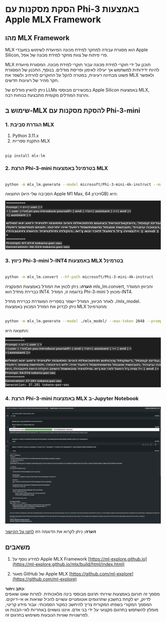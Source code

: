 # **הסקת מסקנות עם Phi-3 באמצעות Apple MLX Framework**

## **מהו MLX Framework**

MLX הוא מסגרת עבודה למחקר למידת מכונה המיועדת לשימוש במעבדי Apple Silicon, פרי פיתוח של צוות מחקר למידת מכונה של אפל.

MLX תוכנן על ידי חוקרי למידת מכונה עבור חוקרי למידת מכונה. המסגרת מיועדת להיות ידידותית למשתמש אך יעילה לאימון ופריסת מודלים. בנוסף, התכנון של המסגרת פשוט מבחינה רעיונית, במטרה להקל על החוקרים להרחיב ולשפר את MLX ולאפשר חקר מהיר של רעיונות חדשים.

ניתן להאיץ מודלים של LLMs במכשירים מבוססי Apple Silicon באמצעות MLX, והרצת המודלים מקומית מתבצעת בנוחות רבה.

## **שימוש ב-MLX להסקת מסקנות עם Phi-3-mini**

### **1. הגדרת סביבת MLX**

1. Python 3.11.x  
2. התקנת ספריית MLX  

```bash

pip install mlx-lm

```

### **2. הרצת Phi-3-mini בטרמינל באמצעות MLX**

```bash

python -m mlx_lm.generate --model microsoft/Phi-3-mini-4k-instruct --max-token 2048 --prompt  "<|user|>\nCan you introduce yourself<|end|>\n<|assistant|>"

```

התוצאה (הסביבה שלי היא Apple M1 Max, זיכרון 64GB) היא:

![Terminal](../../../../../translated_images/01.0d0f100b646a4e4c4f1cd36c1a05727cd27f1e696ed642c06cf6e2c9bbf425a4.he.png)

### **3. כיווץ Phi-3-mini ל-INT4 באמצעות MLX בטרמינל**

```bash

python -m mlx_lm.convert --hf-path microsoft/Phi-3-mini-4k-instruct

```

***הערה:*** ניתן לכווץ את המודל באמצעות הפונקציה mlx_lm.convert, והכיווץ המוגדר כברירת מחדל הוא INT4. בדוגמה זו, המודל Phi-3-mini מכווץ ל-INT4.

לאחר הכיווץ, המודל יישמר בספרייה המוגדרת כברירת מחדל ./mlx_model.  
ניתן לבדוק את המודל המכווץ באמצעות MLX מהטרמינל:

```bash

python -m mlx_lm.generate --model ./mlx_model/ --max-token 2048 --prompt  "<|user|>\nCan you introduce yourself<|end|>\n<|assistant|>"

```

התוצאה היא:

![INT4](../../../../../translated_images/02.04e0be1f18a90a58ad47e0c9d9084ac94d0f1a8c02fa707d04dd2dfc7e9117c6.he.png)

### **4. הרצת Phi-3-mini באמצעות MLX ב-Jupyter Notebook**

![Notebook](../../../../../translated_images/03.0cf0092fe143357656bb5a7bc6427c41d8528d772d38a82d0b2693e2a3eeb16e.he.png)

***הערה:*** ניתן לקרוא את הדוגמה הזו [לחצו על הקישור](../../../../../code/03.Inference/MLX/MLX_DEMO.ipynb)

## **משאבים**

1. למידע נוסף על Apple MLX Framework [https://ml-explore.github.io](https://ml-explore.github.io/mlx/build/html/index.html)

2. מאגר GitHub של Apple MLX [https://github.com/ml-explore](https://github.com/ml-explore)

**כתב ויתור**:  
מסמך זה תורגם באמצעות שירותי תרגום מבוססי בינה מלאכותית. למרות שאנו שואפים לדיוק, יש לקחת בחשבון שתרגומים אוטומטיים עשויים להכיל שגיאות או אי-דיוקים. המסמך המקורי בשפתו המקורית צריך להיחשב כמקור הסמכותי. עבור מידע קריטי, מומלץ להשתמש בתרגום מקצועי על ידי בני אדם. איננו נושאים באחריות לאי-הבנות או לפרשנויות שגויות הנובעות משימוש בתרגום זה.